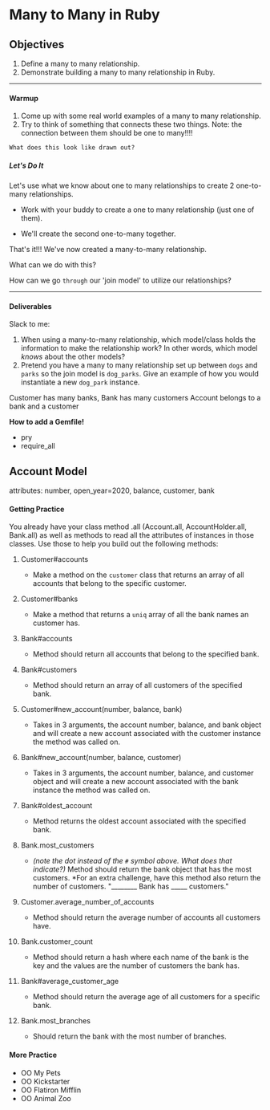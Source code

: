 # Many to Many in Ruby

## Objectives
1. Define a many to many relationship.
1. Demonstrate building a many to many relationship in Ruby.

---

#### Warmup
1. Come up with some real world examples of a many to many relationship. 
1. Try to think of something that connects these two things. Note: the connection between them should be one to many!!!!

`What does this look like drawn out?`

##### Let's Do It
Let's use what we know about one to many relationships to create 2 one-to-many relationships.

- Work with your buddy to create a one to many relationship (just one of them).

- We'll create the second one-to-many together.


That's it!!! We've now created a many-to-many relationship. 

What can we do with this? 

How can we go `through` our 'join model' to utilize our relationships?

---
#### Deliverables

Slack to me:
1. When using a many-to-many relationship, which model/class holds the information to make the relationship work? In other words, which model _knows_ about the other models?
1. Pretend you have a many to many relationship set up between `dogs` and `parks` so the join model is `dog_parks`. Give an example of how you would instantiate a new `dog_park` instance.


Customer has many banks, Bank has many customers
Account belongs to a bank and a customer


**How to add a Gemfile!** 
- pry
- require_all

## Account Model
attributes: number, open_year=2020, balance, customer, bank

#### Getting Practice

You already have your class method .all (Account.all, AccountHolder.all, Bank.all) as well as methods to read all the attributes of instances in those classes. Use those to help you build out the following methods:

1. Customer#accounts
   - Make a method on the `customer` class that returns an array of all accounts that belong to the specific customer.

1. Customer#banks
   - Make a method that returns a `uniq` array of all the bank names an customer has.

1. Bank#accounts
   - Method should return all accounts that belong to the specified bank.

1. Bank#customers
    - Method should return an array of all customers of the specified bank.

1. Customer#new_account(number, balance, bank)
    - Takes in 3 arguments, the account number, balance, and bank object and will create a new account associated with the customer instance the method was called on.


1. Bank#new_account(number, balance, customer)
    - Takes in 3 arguments, the account number, balance, and customer object and will create a new account associated with the bank instance the method was called on.

1. Bank#oldest_account
    - Method returns the oldest account associated with the specified bank.

1. Bank.most_customers
    - *(note the dot instead of the `#` symbol above. What does that indicate?)*
    Method should return the bank object that has the most customers.
    *For an extra challenge, have this method also return the number of customers.
    "________ Bank has _____ customers."

1. Customer.average_number_of_accounts
    - Method should return the average number of accounts all customers have.

1. Bank.customer_count
    - Method should return a hash where each name of the bank is the key and the values are the number of customers the bank has.

1. Bank#average_customer_age
    - Method should return the average age of all customers for a specific bank.

1. Bank.most_branches
    - Should return the bank with the most number of branches.


#### More Practice
- OO My Pets
- OO Kickstarter
- OO Flatiron Mifflin
- OO Animal Zoo